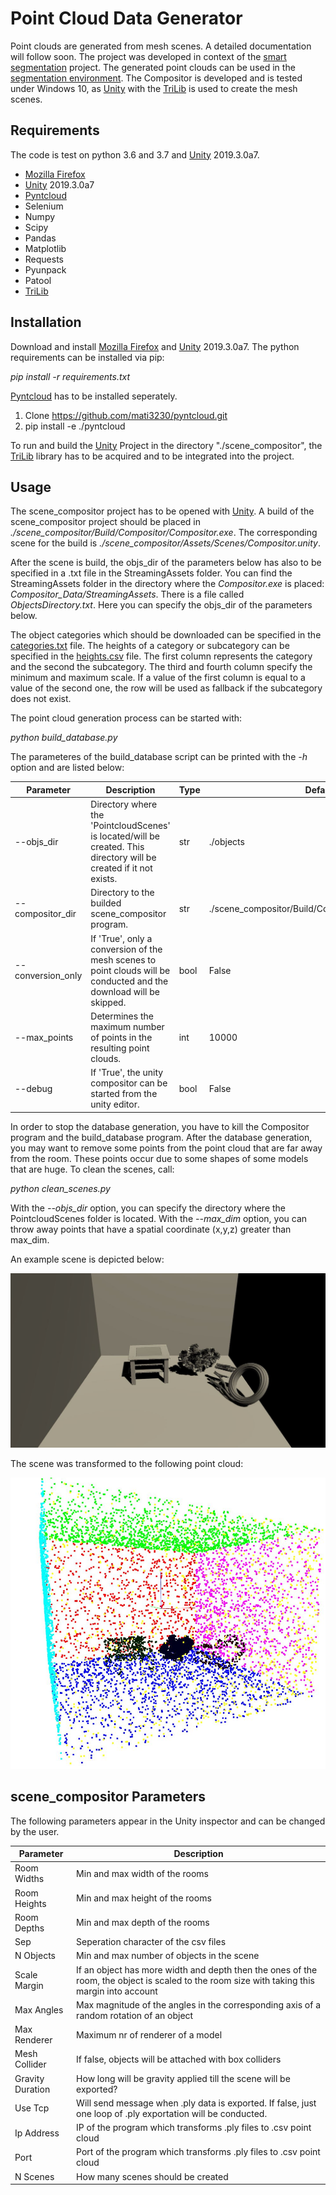 # Point Cloud Data Generator

Point clouds are generated from mesh scenes. A detailed documentation will follow soon. 
The project was developed in context of the [smart segmentation](https://github.com/mati3230/smartsegmentation) project. 
The generated point clouds can be used in the [segmentation environment](https://github.com/mati3230/segmentation). The Compositor is developed and is tested under Windows 10, as [Unity](https://unity.com/) with the [TriLib](https://assetstore.unity.com/packages/tools/modeling/trilib-model-loader-package-91777) is used to create the mesh scenes. 

## Requirements

The code is test on python 3.6 and 3.7 and [Unity](https://unity.com/) 2019.3.0a7. 

* [Mozilla Firefox](https://www.mozilla.org/de/exp/firefox/new/)
* [Unity](https://unity.com/) 2019.3.0a7
* [Pyntcloud](https://github.com/mati3230/pyntcloud)
* Selenium
* Numpy
* Scipy
* Pandas
* Matplotlib
* Requests
* Pyunpack
* Patool
* [TriLib](https://assetstore.unity.com/packages/tools/modeling/trilib-model-loader-package-91777)

## Installation

Download and install [Mozilla Firefox](https://www.mozilla.org/de/exp/firefox/new/) and [Unity](https://unity.com/) 2019.3.0a7. 
The python requirements can be installed via pip: 

*pip install -r requirements.txt*

[Pyntcloud](https://github.com/mati3230/pyntcloud) has to be installed seperately.

1. Clone https://github.com/mati3230/pyntcloud.git
2. pip install -e ./pyntcloud

To run and build the [Unity](https://unity.com/) Project in the directory "./scene_compositor", the [TriLib](https://assetstore.unity.com/packages/tools/modeling/trilib-model-loader-package-91777) library has to be acquired and to be integrated into the project.

## Usage

The scene_compositor project has to be opened with [Unity](https://unity.com/). A build of the scene_compositor project should be placed in *./scene_compositor/Build/Compositor/Compositor.exe*. The corresponding scene for the build is *./scene_compositor/Assets/Scenes/Compositor.unity*. 

After the scene is build, the objs_dir of the parameters below has also to be specified in a .txt file in the StreamingAssets folder. You can find the StreamingAssets folder in the directory where the *Compositor.exe* is placed: *Compositor_Data/StreamingAssets*. There is a file called *ObjectsDirectory.txt*. Here you can specify the objs_dir of the parameters below. 

The object categories which should be downloaded can be specified in the [categories.txt](categories.txt) file. The heights of a category or subcategory can be specified in the [heights.csv](heights.csv) file. The first column represents the category and the second the subcategory. The third and fourth column specify the minimum and maximum scale. If a value of the first column is equal to a value of the second one, the row will be used as fallback if the subcategory does not exist. 

The point cloud generation process can be started with:

*python build_database.py*

The parameteres of the build_database script can be printed with the *-h* option and are listed below: 

|Parameter|Description|Type|Default|
|-|-|-|-|
| --objs_dir | Directory where the 'PointcloudScenes' is located/will be created. This directory will be created if it not exists.  | str | ./objects |
| --compositor_dir | Directory to the builded scene_compositor program. | str | ./scene_compositor/Build/Compositor/Compositor.exe |
| --conversion_only | If 'True', only a conversion of the mesh scenes to point clouds will be conducted and the download will be skipped. | bool | False |
| --max_points | Determines the maximum number of points in the resulting point clouds. | int | 10000 |
| --debug | If 'True', the unity compositor can be started from the unity editor. | bool | False |

In order to stop the database generation, you have to kill the Compositor program and the build_database program. 
After the database generation, you may want to remove some points from the point cloud that are far away from the room. These points occur due to some shapes of some models that are huge. To clean the scenes, call: 

*python clean_scenes.py*

With the *--objs_dir* option, you can specify the directory where the PointcloudScenes folder is located. With the *--max_dim* option, you can throw away points that have a spatial coordinate (x,y,z) greater than max_dim. 

An example scene is depicted below: 

![MeshScene](figures/mesh_scene.JPG)

The scene was transformed to the following point cloud: 

![PCScene](figures/pc_scene.JPG)

## scene_compositor Parameters

The following parameters appear in the Unity inspector and can be changed by the user. 

|Parameter|Description|
| - | - |
| Room Widths | Min and max width of the rooms |
| Room Heights | Min and max height of the rooms |
| Room Depths | Min and max depth of the rooms |
| Sep | Seperation character of the csv files |
| N Objects | Min and max number of objects in the scene |
| Scale Margin | If an object has more width and depth then the ones of the room, the object is scaled to the room size with taking this margin into account |
| Max Angles | Max magnitude of the angles in the corresponding axis of a random rotation of an object |
| Max Renderer | Maximum nr of renderer of a model |
| Mesh Collider | If false, objects will be attached with box colliders |
| Gravity Duration | How long will be gravity applied till the scene will be exported? |
| Use Tcp | Will send message when .ply data is exported. If false, just one loop of .ply exportation will be conducted. |
| Ip Address | IP of the program which transforms .ply files to .csv point cloud |
| Port | Port of the program which transforms .ply files to .csv point cloud |
| N Scenes | How many scenes should be created |
